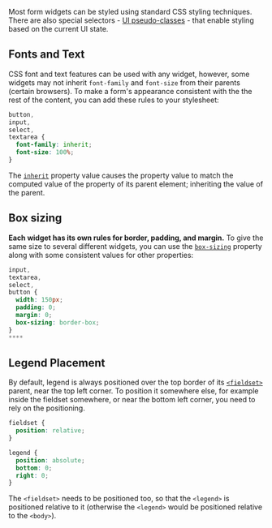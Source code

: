 Most form widgets can be styled using standard CSS styling techniques. There are also special selectors - [UI pseudo-classes](https://developer.mozilla.org/en-US/docs/Learn/Forms/UI_pseudo-classes) - that enable styling based on the current UI state.


## Fonts and Text
CSS font and text features can be used with any widget, however, some widgets may not inherit `font-family` and `font-size` from their parents (certain browsers). To make a form's appearance consistent with the the rest of the content, you can add these rules to your stylesheet:

```css
button,
input,
select,
textarea {
  font-family: inherit;
  font-size: 100%;
}
```

The [`inherit`](https://developer.mozilla.org/en-US/docs/Web/CSS/inherit) property value causes the property value to match the computed value of the property of its parent element; inheriting the value of the parent.

## Box sizing
**Each widget has its own rules for border, padding, and margin.** To give the same size to several different widgets, you can use the [`box-sizing`](https://developer.mozilla.org/en-US/docs/Web/CSS/box-sizing) property along with some consistent values for other properties:

```css
input,
textarea,
select,
button {
  width: 150px;
  padding: 0;
  margin: 0;
  box-sizing: border-box;
}
****
```


## Legend Placement

By default, legend is always positioned over the top border of its [`<fieldset>`](https://developer.mozilla.org/en-US/docs/Web/HTML/Element/fieldset) parent, near the top left corner. To position it somewhere else, for example inside the fieldset somewhere, or near the bottom left corner, you need to rely on the positioning.

```css
fieldset {
  position: relative;
}

legend {
  position: absolute;
  bottom: 0;
  right: 0;
}
```

The `<fieldset>` needs to be positioned too, so that the `<legend>` is positioned relative to it (otherwise the `<legend>` would be positioned relative to the `<body>`).